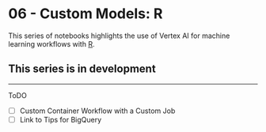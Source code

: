 # 06 - Custom Models: R
This series of notebooks highlights the use of Vertex AI for machine learning workflows with [R](https://www.r-project.org/).

## This series is in development



---
ToDO
- [ ] Custom Container Workflow with a Custom Job
- [ ] Link to Tips for BigQuery